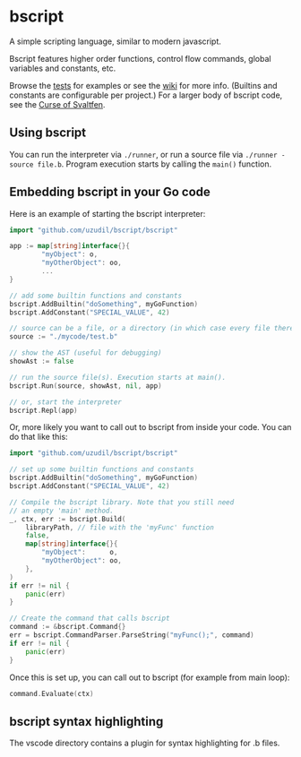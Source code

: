 # bscript
A simple scripting language, similar to modern javascript.

Bscript features higher order functions, control flow commands, global variables and constants, etc. 

Browse the [tests](https://github.com/gabor-lbl/benji4000/tree/master/src/tests) for examples or see the [wiki](https://github.com/uzudil/benji4000/wiki) for more info. (Builtins and constants are configurable per project.) For a larger body of bscript code, see the [Curse of Svaltfen](https://github.com/uzudil/svaltfen).

## Using bscript

You can run the interpreter via `./runner`, or run a source file via `./runner -source file.b`. Program execution starts by calling the `main()` function.

## Embedding bscript in your Go code

Here is an example of starting the bscript interpreter:
```go
import "github.com/uzudil/bscript/bscript"

app := map[string]interface{}{
        "myObject": o,
        "myOtherObject": oo,
        ...
}

// add some builtin functions and constants
bscript.AddBuiltin("doSomething", myGoFunction)
bscript.AddConstant("SPECIAL_VALUE", 42)

// source can be a file, or a directory (in which case every file there is loaded)
source := "./mycode/test.b"

// show the AST (useful for debugging)
showAst := false

// run the source file(s). Execution starts at main().
bscript.Run(source, showAst, nil, app)

// or, start the interpreter
bscript.Repl(app)
```

Or, more likely you want to call out to bscript from inside your code. You can do that like this:

```go
import "github.com/uzudil/bscript/bscript"

// set up some builtin functions and constants
bscript.AddBuiltin("doSomething", myGoFunction)
bscript.AddConstant("SPECIAL_VALUE", 42)

// Compile the bscript library. Note that you still need 
// an empty 'main' method.
_, ctx, err := bscript.Build(
	libraryPath, // file with the 'myFunc' function
	false,
	map[string]interface{}{
		"myObject":      o,
		"myOtherObject": oo,
	},
)
if err != nil {
	panic(err)
}

// Create the command that calls bscript
command := &bscript.Command{}
err = bscript.CommandParser.ParseString("myFunc();", command)
if err != nil {
	panic(err)
}
```

Once this is set up, you can call out to bscript (for example from main loop):
```go
command.Evaluate(ctx)
```

## bscript syntax highlighting
The vscode directory contains a plugin for syntax highlighting for .b files.

